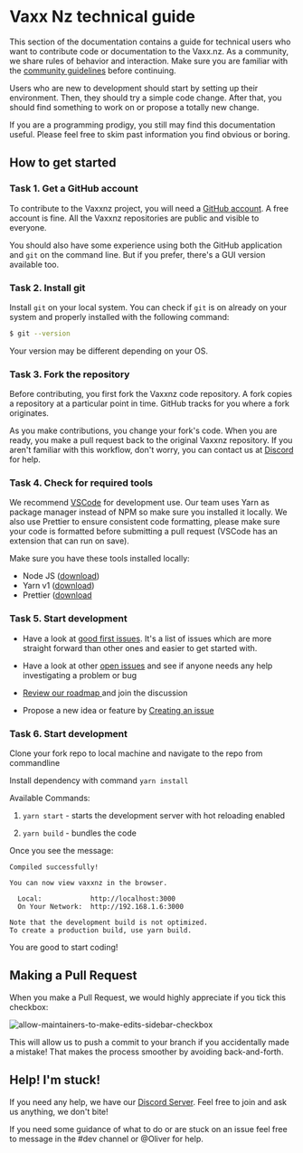 # Vaxx Nz technical guide

This section of the documentation contains a guide for technical users who want to contribute code or documentation to the Vaxx.nz. As a community, we share rules of behavior and interaction. Make sure you are familiar with the [community guidelines](CODE_OF_CONDUCT.md) before continuing.

Users who are new to development should start by setting up their environment. Then, they should try a simple code change. After that, you should find something to work on or propose a totally new change.

If you are a programming prodigy, you still may find this documentation useful. Please feel free to skim past information you find obvious or boring.

## How to get started

### Task 1. Get a GitHub account

To contribute to the Vaxxnz project, you will need a <a
href="https://github.com" target="_blank">GitHub account</a>. A free account is
fine. All the Vaxxnz repositories are public and visible to everyone.

You should also have some experience using both the GitHub application and `git`
on the command line. But if you prefer, there's a GUI version available too.

### Task 2. Install git

Install `git` on your local system. You can check if `git` is on already on your
system and properly installed with the following command:

```bash
$ git --version
```

Your version may be
different depending on your OS.

### Task 3. Fork the repository

Before contributing, you first fork the Vaxxnz code repository. A fork copies a repository at a particular point in time. GitHub tracks for you where a fork originates.

As you make contributions, you change your fork's code. When you are ready, you make a pull request back to the original Vaxxnz repository. If you aren't familiar with this workflow, don't worry, you can contact us at [Discord](https://discord.com/channels/884578058911219743/884714023323586600) for help.

### Task 4. Check for required tools

We recommend [VSCode](https://code.visualstudio.com/) for development use. Our team uses Yarn as package manager instead of NPM so make sure you installed it locally. We also use Prettier to ensure consistent code formatting, please make sure your code is formatted before submitting a pull request (VSCode has an extension that can run on save).

Make sure you have these tools installed locally:

- Node JS ([download](https://nodejs.org/en/download/))
- Yarn v1 ([download](https://classic.yarnpkg.com/lang/en/))
- Prettier ([download](https://prettier.io/)

### Task 5. Start development

- Have a look at [good first issues](https://github.com/CovidEngine/vaxxnz/issues?q=is%3Aissue+is%3Aopen+label%3A%22good+first+issue%22). It's a list of issues which are more straight forward than other ones and easier to get started with.

- Have a look at other [open issues](https://github.com/CovidEngine/vaxxnz/issues) and see if anyone needs any help investigating a problem or bug

- [Review our roadmap ](https://github.com/CovidEngine/vaxxnz/projects/2) and join the discussion

- Propose a new idea or feature by [Creating an issue](https://github.com/CovidEngine/vaxxnz/issues)

### Task 6. Start development

Clone your fork repo to local machine and navigate to the repo from commandline

Install dependency with command `yarn install`

Available Commands:

1. `yarn start` - starts the development server with hot reloading enabled

2. `yarn build` - bundles the code

Once you see the message:

```shell
Compiled successfully!

You can now view vaxxnz in the browser.

  Local:            http://localhost:3000
  On Your Network:  http://192.168.1.6:3000

Note that the development build is not optimized.
To create a production build, use yarn build.
```

You are good to start coding!

## Making a Pull Request
When you make a Pull Request, we would highly appreciate if you tick this checkbox:

![allow-maintainers-to-make-edits-sidebar-checkbox](https://user-images.githubusercontent.com/2031472/134484350-7a25d09c-56fc-41fe-bff0-6341ba4d7699.png)

This will allow us to push a commit to your branch if you accidentally made a mistake! That makes the process smoother by avoiding back-and-forth.

## Help! I'm stuck!

If you need any help, we have our [Discord Server](https://discord.gg/nkbnqhR8A8). Feel free to join and ask us anything, we don't bite!

If you need some guidance of what to do or are stuck on an issue feel free to message in the #dev channel or @Oliver for help.

